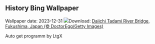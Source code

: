 ## History Bing Wallpaper
Wallpaper date: 2023-12-31
![](https://www.bing.com/th?id=OHR.TadamiWinter_EN-GB2259719616_UHD.jpg&w=1000)Download: [Daiichi Tadami River Bridge, Fukushima, Japan (© DoctorEgg/Getty Images)](https://www.bing.com/th?id=OHR.TadamiWinter_EN-GB2259719616_UHD.jpg)

Auto get programm by LtgX
